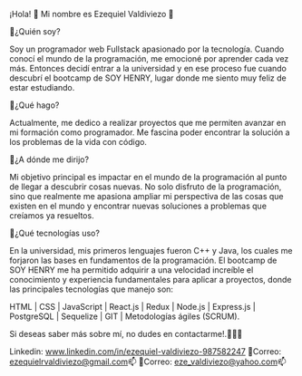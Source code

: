 
¡Hola! 👋 Mi nombre es Ezequiel Valdiviezo 🚀

🔵¿Quién soy?

Soy un programador web Fullstack apasionado por la tecnología. Cuando conocí el mundo de la programación, me emocioné por aprender cada vez más. Entonces decidí entrar a la universidad y en ese proceso fue cuando descubrí el bootcamp de SOY HENRY, lugar donde me siento muy feliz de estar estudiando.

🔵¿Qué hago?

Actualmente, me dedico a realizar proyectos que me permiten avanzar en mi formación como programador. Me fascina poder encontrar la solución a los problemas de la vida con código.

🔵¿A dónde me dirijo?

Mi objetivo principal es impactar en el mundo de la programación al punto de llegar a descubrir cosas nuevas. No solo disfruto de la programación, sino que realmente me apasiona ampliar mi perspectiva de las cosas que existen en el mundo y encontrar nuevas soluciones a problemas que creíamos ya resueltos.

🔵¿Qué tecnologías uso?

En la universidad, mis primeros lenguajes fueron C++ y Java, los cuales me forjaron las bases en fundamentos de la programación. El bootcamp de SOY HENRY me ha permitido adquirir a una velocidad increíble el conocimiento y experiencia fundamentales para aplicar a proyectos, donde las principales tecnologías que manejo son:

HTML | CSS | JavaScript | React.js | Redux | Node.js | Express.js | PostgreSQL | Sequelize | GIT | Metodologías ágiles (SCRUM).

Si deseas saber más sobre mí, no dudes en contactarme!.🙋🏽‍♂️

Linkedin: www.linkedin.com/in/ezequiel-valdiviezo-987582247
📩Correo: ezequielrvaldiviezo@gmail.com📫
📩Correo: eze_valdiviezo@yahoo.com📫
